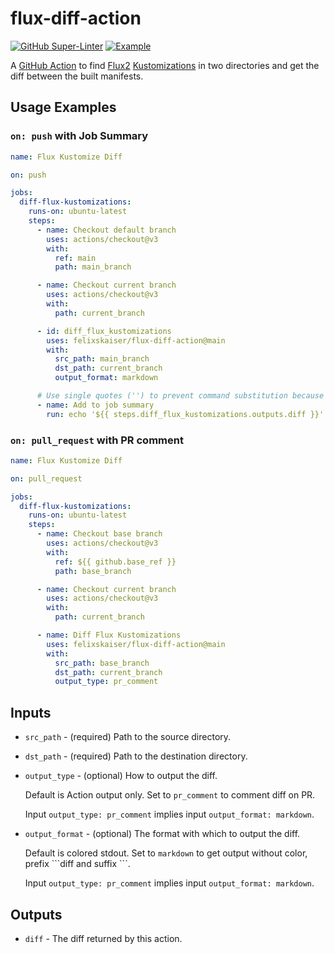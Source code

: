 # flux-diff-action

[![GitHub Super-Linter](https://github.com/felixskaiser/flux-diff-action/workflows/GitHub%20Super-Linter/badge.svg)](https://github.com/marketplace/actions/super-linter) [![Example](https://github.com/felixskaiser/flux-diff-action/workflows/Example/badge.svg)](https://github.com/felixskaiser/flux-diff-action/actions/workflows/example.yaml)

A [GitHub Action](https://docs.github.com/en/actions) to find [Flux2](https://fluxcd.io/docs/) [Kustomizations](https://fluxcd.io/docs/components/kustomize/kustomization/) in two directories and get the diff between the built manifests.

## Usage Examples

### `on: push` with Job Summary

```yaml
name: Flux Kustomize Diff

on: push

jobs:
  diff-flux-kustomizations:
    runs-on: ubuntu-latest
    steps:
      - name: Checkout default branch
        uses: actions/checkout@v3
        with:
          ref: main
          path: main_branch

      - name: Checkout current branch
        uses: actions/checkout@v3
        with:
          path: current_branch

      - id: diff_flux_kustomizations
        uses: felixskaiser/flux-diff-action@main
        with:
          src_path: main_branch
          dst_path: current_branch
          output_format: markdown

      # Use single quotes ('') to prevent command substitution because of backticks (```)
      - name: Add to job summary
        run: echo '${{ steps.diff_flux_kustomizations.outputs.diff }}' >> "$GITHUB_STEP_SUMMARY"
```

### `on: pull_request` with PR comment

```yaml
name: Flux Kustomize Diff

on: pull_request

jobs:
  diff-flux-kustomizations:
    runs-on: ubuntu-latest
    steps:
      - name: Checkout base branch
        uses: actions/checkout@v3
        with:
          ref: ${{ github.base_ref }}
          path: base_branch

      - name: Checkout current branch
        uses: actions/checkout@v3
        with:
          path: current_branch

      - name: Diff Flux Kustomizations
        uses: felixskaiser/flux-diff-action@main
        with:
          src_path: base_branch
          dst_path: current_branch
          output_type: pr_comment
```

## Inputs

- `src_path` - (required) Path to the source directory.

- `dst_path` - (required) Path to the destination directory.

- `output_type` - (optional) How to output the diff.

  Default is Action output only. Set to `pr_comment` to comment diff on PR.

  Input `output_type: pr_comment` implies input `output_format: markdown`.

- `output_format` - (optional) The format with which to output the diff.

  Default is colored stdout. Set to `markdown` to get output without color, prefix \`\`\`diff and suffix \`\`\`.

  Input `output_type: pr_comment` implies input `output_format: markdown`.

## Outputs

- `diff` - The diff returned by this action.
